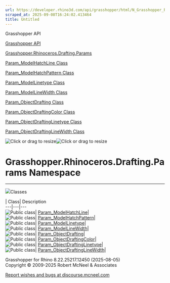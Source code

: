 ```yaml
---
url: https://developer.rhino3d.com/api/grasshopper/html/N_Grasshopper_Rhinoceros_Drafting_Params.htm#!
scraped_at: 2025-09-08T16:24:02.413464
title: Untitled
---
```


Grasshopper API

[Grasshopper API](../html/723c01da-9986-4db2-8f53-6f3a7494df75.htm
"Grasshopper API")

[Grasshopper.Rhinoceros.Drafting.Params](../html/N_Grasshopper_Rhinoceros_Drafting_Params.htm
"Grasshopper.Rhinoceros.Drafting.Params")

[Param_ModelHatchLine
Class](../html/T_Grasshopper_Rhinoceros_Drafting_Params_Param_ModelHatchLine.htm
"Param_ModelHatchLine Class")

[Param_ModelHatchPattern
Class](../html/T_Grasshopper_Rhinoceros_Drafting_Params_Param_ModelHatchPattern.htm
"Param_ModelHatchPattern Class")

[Param_ModelLinetype
Class](../html/T_Grasshopper_Rhinoceros_Drafting_Params_Param_ModelLinetype.htm
"Param_ModelLinetype Class")

[Param_ModelLineWidth
Class](../html/T_Grasshopper_Rhinoceros_Drafting_Params_Param_ModelLineWidth.htm
"Param_ModelLineWidth Class")

[Param_ObjectDrafting
Class](../html/T_Grasshopper_Rhinoceros_Drafting_Params_Param_ObjectDrafting.htm
"Param_ObjectDrafting Class")

[Param_ObjectDraftingColor
Class](../html/T_Grasshopper_Rhinoceros_Drafting_Params_Param_ObjectDraftingColor.htm
"Param_ObjectDraftingColor Class")

[Param_ObjectDraftingLinetype
Class](../html/T_Grasshopper_Rhinoceros_Drafting_Params_Param_ObjectDraftingLinetype.htm
"Param_ObjectDraftingLinetype Class")

[Param_ObjectDraftingLineWidth
Class](../html/T_Grasshopper_Rhinoceros_Drafting_Params_Param_ObjectDraftingLineWidth.htm
"Param_ObjectDraftingLineWidth Class")

![Click or drag to resize](../icons/TocOpen.gif)![Click or drag to
resize](../icons/TocClose.gif)

# Grasshopper.Rhinoceros.Drafting.Params Namespace  
  
---  
  
![](../icons/SectionExpanded.png)Classes

| Class| Description  
---|---|---  
![Public class](../icons/pubclass.gif)|
[Param_ModelHatchLine](T_Grasshopper_Rhinoceros_Drafting_Params_Param_ModelHatchLine.htm)|  
![Public class](../icons/pubclass.gif)|
[Param_ModelHatchPattern](T_Grasshopper_Rhinoceros_Drafting_Params_Param_ModelHatchPattern.htm)|  
![Public class](../icons/pubclass.gif)|
[Param_ModelLinetype](T_Grasshopper_Rhinoceros_Drafting_Params_Param_ModelLinetype.htm)|  
![Public class](../icons/pubclass.gif)|
[Param_ModelLineWidth](T_Grasshopper_Rhinoceros_Drafting_Params_Param_ModelLineWidth.htm)|  
![Public class](../icons/pubclass.gif)|
[Param_ObjectDrafting](T_Grasshopper_Rhinoceros_Drafting_Params_Param_ObjectDrafting.htm)|  
![Public class](../icons/pubclass.gif)|
[Param_ObjectDraftingColor](T_Grasshopper_Rhinoceros_Drafting_Params_Param_ObjectDraftingColor.htm)|  
![Public class](../icons/pubclass.gif)|
[Param_ObjectDraftingLinetype](T_Grasshopper_Rhinoceros_Drafting_Params_Param_ObjectDraftingLinetype.htm)|  
![Public class](../icons/pubclass.gif)|
[Param_ObjectDraftingLineWidth](T_Grasshopper_Rhinoceros_Drafting_Params_Param_ObjectDraftingLineWidth.htm)|  
  
Grasshopper for Rhino 8.22.25217.12450 (2025-08-05)  
Copyright © 2009-2025 Robert McNeel & Associates

[Report wishes and bugs at
discourse.mcneel.com](https://discourse.mcneel.com/c/grasshopper)

